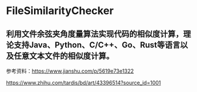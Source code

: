# FileSimilarityChecker
利用文件余弦夹角度量算法实现代码的相似度计算，理论支持Java、Python、C/C++、Go、Rust等语言以及任意文本文件的相似度计算。
------------------------------------------------
参考资料：https://www.jianshu.com/p/5619e73e1322

https://www.zhihu.com/tardis/bd/art/43396514?source_id=1001
